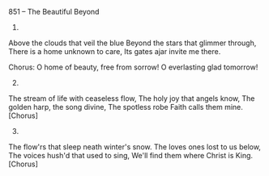 851 – The Beautiful Beyond


1.
Above the clouds that veil the blue
Beyond the stars that glimmer through,
There is a home unknown to care,
Its gates ajar invite me there.

Chorus:
O home of beauty, free from sorrow!
O everlasting glad tomorrow!

2.
The stream of life with ceaseless flow,
The holy joy that angels know,
The golden harp, the song divine,
The spotless robe Faith calls them mine.  [Chorus]

3.
The flow'rs that sleep neath winter's snow.
The loves ones lost to us below,
The voices hush'd that used to sing,
We'll find them where Christ is King.  [Chorus]
